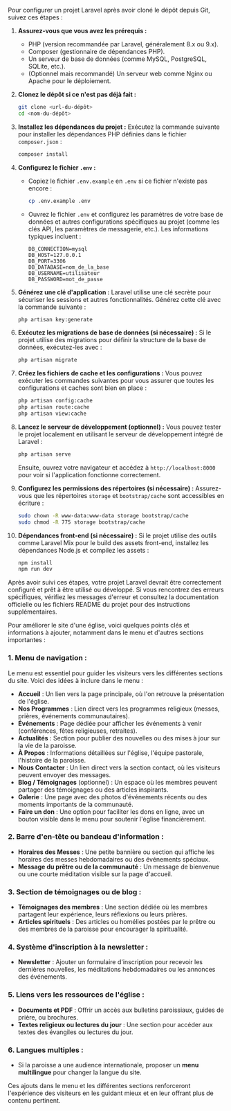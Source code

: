 Pour configurer un projet Laravel après avoir cloné le dépôt depuis Git, suivez ces étapes :

1. **Assurez-vous que vous avez les prérequis :**
   - PHP (version recommandée par Laravel, généralement 8.x ou 9.x).
   - Composer (gestionnaire de dépendances PHP).
   - Un serveur de base de données (comme MySQL, PostgreSQL, SQLite, etc.).
   - (Optionnel mais recommandé) Un serveur web comme Nginx ou Apache pour le déploiement.

2. **Clonez le dépôt si ce n'est pas déjà fait :**
   ```bash
   git clone <url-du-dépôt>
   cd <nom-du-dépôt>
   ```

3. **Installez les dépendances du projet :**
   Exécutez la commande suivante pour installer les dépendances PHP définies dans le fichier `composer.json` :
   ```bash
   composer install
   ```

4. **Configurez le fichier `.env` :**
   - Copiez le fichier `.env.example` en `.env` si ce fichier n'existe pas encore :
     ```bash
     cp .env.example .env
     ```
   - Ouvrez le fichier `.env` et configurez les paramètres de votre base de données et autres configurations spécifiques au projet (comme les clés API, les paramètres de messagerie, etc.). Les informations typiques incluent :
     ```dotenv
     DB_CONNECTION=mysql
     DB_HOST=127.0.0.1
     DB_PORT=3306
     DB_DATABASE=nom_de_la_base
     DB_USERNAME=utilisateur
     DB_PASSWORD=mot_de_passe
     ```

5. **Générez une clé d'application :**
   Laravel utilise une clé secrète pour sécuriser les sessions et autres fonctionnalités. Générez cette clé avec la commande suivante :
   ```bash
   php artisan key:generate
   ```

6. **Exécutez les migrations de base de données (si nécessaire) :**
   Si le projet utilise des migrations pour définir la structure de la base de données, exécutez-les avec :
   ```bash
   php artisan migrate
   ```

7. **Créez les fichiers de cache et les configurations :**
   Vous pouvez exécuter les commandes suivantes pour vous assurer que toutes les configurations et caches sont bien en place :
   ```bash
   php artisan config:cache
   php artisan route:cache
   php artisan view:cache
   ```

8. **Lancez le serveur de développement (optionnel) :**
   Vous pouvez tester le projet localement en utilisant le serveur de développement intégré de Laravel :
   ```bash
   php artisan serve
   ```
   Ensuite, ouvrez votre navigateur et accédez à `http://localhost:8000` pour voir si l'application fonctionne correctement.

9. **Configurez les permissions des répertoires (si nécessaire) :**
   Assurez-vous que les répertoires `storage` et `bootstrap/cache` sont accessibles en écriture :
   ```bash
   sudo chown -R www-data:www-data storage bootstrap/cache
   sudo chmod -R 775 storage bootstrap/cache
   ```

10. **Dépendances front-end (si nécessaire) :**
    Si le projet utilise des outils comme Laravel Mix pour le build des assets front-end, installez les dépendances Node.js et compilez les assets :
    ```bash
    npm install
    npm run dev
    ```

Après avoir suivi ces étapes, votre projet Laravel devrait être correctement configuré et prêt à être utilisé ou développé. Si vous rencontrez des erreurs spécifiques, vérifiez les messages d'erreur et consultez la documentation officielle ou les fichiers README du projet pour des instructions supplémentaires.






Pour améliorer le site d'une église, voici quelques points clés et informations à ajouter, notamment dans le menu et d'autres sections importantes :

### 1. **Menu de navigation** :
   Le menu est essentiel pour guider les visiteurs vers les différentes sections du site. Voici des idées à inclure dans le menu :
   - **Accueil** : Un lien vers la page principale, où l'on retrouve la présentation de l'église.
   - **Nos Programmes** : Lien direct vers les programmes religieux (messes, prières, événements communautaires).
   - **Événements** : Page dédiée pour afficher les événements à venir (conférences, fêtes religieuses, retraites).
   - **Actualités** : Section pour publier des nouvelles ou des mises à jour sur la vie de la paroisse.
   - **À Propos** : Informations détaillées sur l'église, l'équipe pastorale, l'histoire de la paroisse.
   - **Nous Contacter** : Un lien direct vers la section contact, où les visiteurs peuvent envoyer des messages.
   - **Blog / Témoignages** (optionnel) : Un espace où les membres peuvent partager des témoignages ou des articles inspirants.
   - **Galerie** : Une page avec des photos d'événements récents ou des moments importants de la communauté.
   - **Faire un don** : Une option pour faciliter les dons en ligne, avec un bouton visible dans le menu pour soutenir l'église financièrement.

### 2. **Barre d'en-tête ou bandeau d'information** :
   - **Horaires des Messes** : Une petite bannière ou section qui affiche les horaires des messes hebdomadaires ou des événements spéciaux.
   - **Message du prêtre ou de la communauté** : Un message de bienvenue ou une courte méditation visible sur la page d'accueil.

### 3. **Section de témoignages ou de blog** :
   - **Témoignages des membres** : Une section dédiée où les membres partagent leur expérience, leurs réflexions ou leurs prières.
   - **Articles spirituels** : Des articles ou homélies postées par le prêtre ou des membres de la paroisse pour encourager la spiritualité.

### 4. **Système d'inscription à la newsletter** :
   - **Newsletter** : Ajouter un formulaire d'inscription pour recevoir les dernières nouvelles, les méditations hebdomadaires ou les annonces des événements.

### 5. **Liens vers les ressources de l'église** :
   - **Documents et PDF** : Offrir un accès aux bulletins paroissiaux, guides de prière, ou brochures.
   - **Textes religieux ou lectures du jour** : Une section pour accéder aux textes des évangiles ou lectures du jour.

### 6. **Langues multiples** :
   - Si la paroisse a une audience internationale, proposer un **menu multilingue** pour changer la langue du site.

Ces ajouts dans le menu et les différentes sections renforceront l'expérience des visiteurs en les guidant mieux et en leur offrant plus de contenu pertinent.
